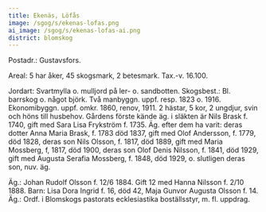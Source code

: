 ```yaml
---
title: Ekenäs, Löfås
image: /sgog/s/ekenas-lofas.png
ai_image: /sgog/s/ekenas-lofas-ai.png
district: blomskog
---
```


Postadr.: Gustavsfors.

Areal: 5 har åker, 45 skogsmark, 2 betesmark. Tax.-v. 16.100.

Jordart: Svartmylla o. mulljord på ler- o. sandbotten. Skogsbest.: Bl. barrskog
o. något björk. Två manbyggn. uppf. resp. 1823 o. 1916. Ekonomibyggn. uppf.
omkr. 1860, renov, 1911. 2 hästar, 5 kor, 2 ungdjur, svin och höns till
husbehov. Gårdens förste kände äg. i släkten är Nils Brask f. 1740, gift med
Sara Lisa Frykström f. 1735. Äg. efter dem ha varit: deras dotter Anna Maria
Brask, f. 1783 död 1837, gift med Olof Andersson, f. 1779, död 1828, deras son
Nils Olsson, f. 1817, död 1889, gift med Maria Mossberg, f, 1817, död 1900,
deras son Olof Denis Nilsson, f. 1841, död 1929, gift med Augusta Serafia
Mossberg, f. 1848, död 1929, o. slutligen deras son, nuv. äg.

Äg.: Johan Rudolf Olsson f. 12/6 1884. Gift 12 med Hanna Nilsson f. 2/10 1888.
Barn: Lisa Dora Ingrid f. 16, död 42, Maja Gunvor Augusta Olsson f. 14. Äg.:
Ordf. i Blomskogs pastorats ecklesiastika boställsstyr, m. fl. uppdrag.
